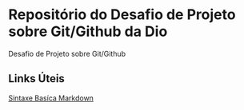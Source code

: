 # Repositório do Desafio de Projeto sobre Git/Github da Dio
Desafio de Projeto sobre Git/Github
## Links Úteis
[Sintaxe Basíca Markdown](https://www.markdownguide.org/basic-syntax/)
